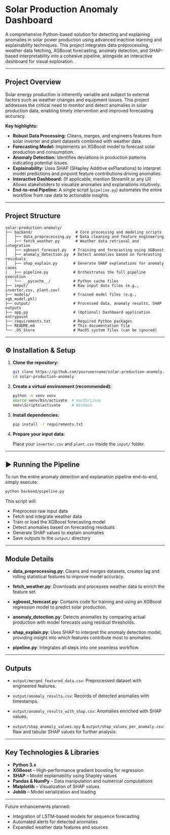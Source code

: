 # Solar Production Anomaly Dashboard

A comprehensive Python-based solution for detecting and explaining anomalies in solar power production using advanced machine learning and explainability techniques. This project integrates data preprocessing, weather data fetching, XGBoost forecasting, anomaly detection, and SHAP-based interpretability into a cohesive pipeline, alongside an interactive dashboard for visual exploration.

---

## Project Overview

Solar energy production is inherently variable and subject to external factors such as weather changes and equipment issues. This project addresses the critical need to monitor and detect anomalies in solar production data, enabling timely intervention and improved forecasting accuracy.

**Key highlights:**

* **Robust Data Processing:** Cleans, merges, and engineers features from solar inverter and plant datasets combined with weather data.
* **Forecasting Model:** Implements an XGBoost model to forecast solar production and consumption.
* **Anomaly Detection:** Identifies deviations in production patterns indicating potential issues.
* **Explainability:** Uses SHAP (SHapley Additive exPlanations) to interpret model predictions and pinpoint feature contributions driving anomalies.
* **Interactive Dashboard:** (If applicable, mention Streamlit or any UI) Allows stakeholders to visualize anomalies and explanations intuitively.
* **End-to-end Pipeline:** A single script (`pipeline.py`) automates the entire workflow from raw data to actionable insights.

---

## Project Structure

```
solar-production-anomaly/
├── backend/                   # Core processing and modeling scripts
│   ├── data_preprocessing.py  # Data cleaning and feature engineering
│   ├── fetch_weather.py       # Weather data retrieval and integration
│   ├── xgboost_forecast.py   # Training and forecasting using XGBoost
│   ├── anomaly_detection.py  # Detect anomalies based on forecasting residuals
│   ├── shap_explain.py       # Generate SHAP explanations for anomaly cases
│   ├── pipeline.py           # Orchestrates the full pipeline execution
│   └── __pycache__/          # Python cache files
├── input/                    # Raw input data files (e.g., inverter.csv, plant.csv)
├── models/                   # Trained model files (e.g., xgb_model.pkl)
├── output/                   # Processed data, anomaly results, SHAP outputs
├── app.py                    # (Optional) Dashboard application entrypoint
├── requirements.txt          # Required Python packages
├── README.md                 # This documentation file
└── .DS_Store                 # MacOS system files (can be ignored)
```

---

## ⚙️ Installation & Setup

1. **Clone the repository:**

   ```bash
   git clone https://github.com/yourusername/solar-production-anomaly.git
   cd solar-production-anomaly
   ```

2. **Create a virtual environment (recommended):**

   ```bash
   python -m venv venv
   source venv/bin/activate  # macOS/Linux
   venv\Scripts\activate     # Windows
   ```

3. **Install dependencies:**

   ```bash
   pip install -r requirements.txt
   ```

4. **Prepare your input data:**

   Place your `inverter.csv` and `plant.csv` inside the `input/` folder.

---

## ▶️ Running the Pipeline

To run the entire anomaly detection and explanation pipeline end-to-end, simply execute:

```bash
python backend/pipeline.py
```

This script will:

* Preprocess raw input data
* Fetch and integrate weather data
* Train or load the XGBoost forecasting model
* Detect anomalies based on forecasting residuals
* Generate SHAP values to explain anomalies
* Save outputs to the `output/` directory

---

## Module Details

* **data\_preprocessing.py**: Cleans and merges datasets, creates lag and rolling statistical features to improve model accuracy.

* **fetch\_weather.py**: Downloads and processes weather data to enrich the feature set.

* **xgboost\_forecast.py**: Contains code for training and using an XGBoost regression model to predict solar production.

* **anomaly\_detection.py**: Detects anomalies by comparing actual production with model forecasts using residual thresholds.

* **shap\_explain.py**: Uses SHAP to interpret the anomaly detection model, providing insight into which features contribute most to anomalies.

* **pipeline.py**: Integrates all steps into one seamless workflow.

---

## Outputs

* `output/merged_featured_data.csv`: Preprocessed dataset with engineered features.

* `output/anomaly_results.csv`: Records of detected anomalies with timestamps.

* `output/anomaly_results_with_shap.csv`: Anomalies enriched with SHAP values.

* `output/shap_anomaly_values.npy` & `output/shap_values_per_anomaly.csv`: Raw and tabular SHAP values for further analysis.

---

## Key Technologies & Libraries

* **Python 3.x**
* **XGBoost** – High-performance gradient boosting for regression
* **SHAP** – Model explainability using Shapley values
* **Pandas & NumPy** – Data manipulation and numerical computations
* **Matplotlib** – Visualization of SHAP values
* **Joblib** – Model serialization and loading


---

Future enhancements planned:

* Integration of LSTM-based models for sequence forecasting
* Automated alerts for detected anomalies
* Expanded weather data features and sources

